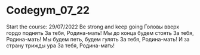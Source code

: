 # Codegym_07_22
Start the course: 29/07/2022
Be strong and keep going
Головы вверх гордо поднять
За тебя, Родина-мать!
Мы до конца будем стоять
За тебя, Родина-мать!
Мы будем петь, будем гулять
За тебя, Родина-мать!
И за страну трижды ура
За тебя, Родина-мать!
